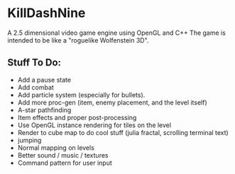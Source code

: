 # KillDashNine
A 2.5 dimensional video game engine using OpenGL and C++
The game is intended to be like a "roguelike Wolfenstein 3D".

## Stuff To Do:
 - Add a pause state
 - Add combat
 - Add particle system (especially for bullets).
 - Add more proc-gen (item, enemy placement, and the level itself)
 - A-star pathfinding
 - Item effects and proper post-processing
 - Use OpenGL instance rendering for tiles on the level
 - Render to cube map to do cool stuff (julia fractal, scrolling terminal text)
 - jumping
 - Normal mapping on levels
 - Better sound / music / textures
 - Command pattern for user input
